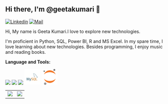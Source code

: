 ## Hi there, I'm @geetakumari 👋

[![Linkedin](https://img.shields.io/badge/-LinkedIn-blue?style=flat&logo=Linkedin&logoColor=white)](https://www.linkedin.com/in/geetakumari/)
[![Mail](https://img.shields.io/badge/-Mail-blue?style=flat&logo=Microsoft-Outlook&logoColor=white)](mailto:geeta.kumari06@outlook.com)
<br/>

Hi, My name is Geeta Kumari.I love to explore new technologies.

I'm  proficient in Python, SQL, Power BI, R and MS Excel.
In my spare time, I love learning about new technologies. Besides programming, I enjoy music and reading books.

  
**Language and Tools:** 

<code><img height="50" src="https://github.com/konpa/devicon/blob/master/icons/python/python-original.svg"></code>
<code><img height="50" src="https://github.com/konpa/devicon/blob/master/icons/django/django-original.svg"></code>
<code><img height="50" src="https://github.com/konpa/devicon/blob/master/icons/java/java-original.svg"></code>
<code><img height="50" src="https://raw.githubusercontent.com/github/explore/80688e429a7d4ef2fca1e82350fe8e3517d3494d/topics/mysql/mysql.png"></code>
<code><img height="50" src="https://github.com/devicons/devicon/blob/master/icons/jupyter/jupyter-original.svg"></code>


<table width="100%">
  <tr>
    <td>
<img height="180em" src="https://github-readme-stats.vercel.app/api?username=geetakumri&show_icons=true&hide_border=true&theme=tokyonight" /> </td>
 <td> <img height="180em" src="https://github-readme-stats.vercel.app/api/top-langs/?username=geetakumri&show_icons=true&hide_border=true&layout=compact&langs_count=8&theme=tokyonight"/> </td>
  </tr>
 <table>
 <!---
![Geeta's github stats](https://github-readme-stats.vercel.app/api?username=geetakumri&show_icons=true&theme=tokyonight)
![Geeta's languages stats](https://github-readme-stats.vercel.app/api/top-langs/?username=geetakumri&show_icons=true&hide_border=true&layout=compact&langs_count=8&theme=tokyonight)
--->
